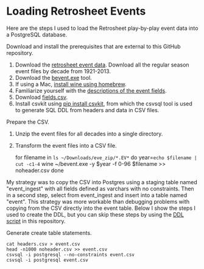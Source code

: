 Loading Retrosheet Events
=========================

Here are the steps I used to load the Retrosheet play-by-play event data into a PostgreSQL database.

Download and install the prerequisites that are external to this GitHub repository.

1. Download the [retrosheet event data](http://www.retrosheet.org/game.htm). Download all the regular season event files by decade from 1921-2013.
2. Download the [bevent.exe](http://www.retrosheet.org/tools.htm) tool.
3. If using a Mac, [install wine using homebrew](http://www.davidbaumgold.com/tutorials/wine-mac/).
4. Familiarize yourself with the [descriptions of the event fields](http://www.retrosheet.org/datause.txt).
5. Download [fields.csv](https://raw.githubusercontent.com/maxtoki/baseball_R/master/data/fields.csv).
6. Install csvkit using [pip install csvkit](http://csvkit.readthedocs.org/en/latest/index.html#), from which the csvsql tool is used to generate SQL DDL from headers and data in CSV files.

Prepare the CSV.

1. Unzip the event files for all decades into a single directory.
2. Transform the event files into a CSV file.

    for filename in `ls ~/Downloads/eve_zip/*.EV*`
    do
      year=`echo $filename | cut -c1-4`
      wine ~/bevent.exe -y $year -f 0-96 $filename >> noheader.csv
    done

My strategy was to copy the CSV into Postgres using a staging table named "event_ingest" with all fields defined as varchars with no constraints. Then in a second step, select from event_ingest and insert into a table named "event". This strategy was more workable than debugging problems with copying from the CSV directly into the event table. Below I show the steps I used to create the DDL, but you can skip these steps by using the [DDL script](ddl.sql) in this repository.

Generate create table statements.

    cat headers.csv > event.csv
    head -n1000 noheader.csv >> event.csv
    csvsql -i postgresql --no-constraints event.csv
    csvsql -i postgresql event.csv

